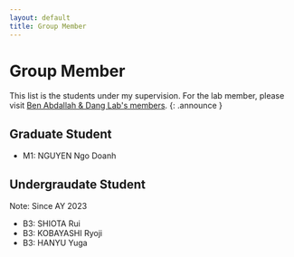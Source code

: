 ```yaml
---
layout: default
title: Group Member
---
```

# Group Member


This list is the students under my supervision. For the lab member, please visit [Ben Abdallah & Dang Lab's members](https://web-ext.u-aizu.ac.jp/misc/benablab/members.html#student).
{: .announce }

## Graduate Student

- M1: NGUYEN Ngo Doanh

## Undergraudate Student

Note: Since AY 2023

- B3: SHIOTA Rui
- B3: KOBAYASHI Ryoji	
- B3: HANYU Yuga	